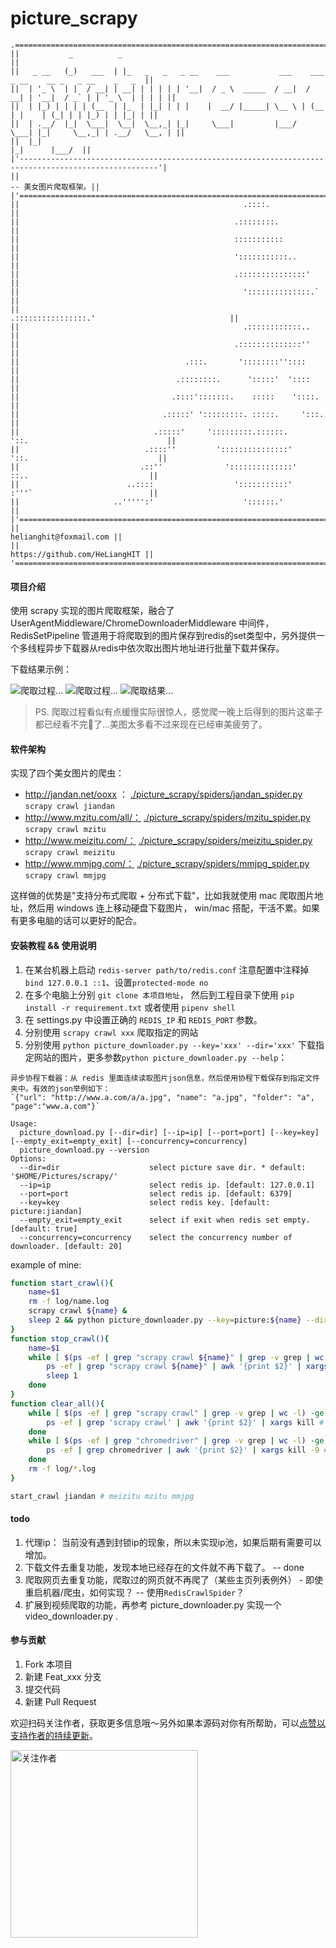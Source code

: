 # picture_scrapy
```
.=======================================================================================================.
||           _          _                                                                              ||
||   _ __   (_)   ___  | |_   _   _   _ __    ___           ___    ___   _ __    __ _   _ __    _   _  ||
||  | '_ \  | |  / __| | __| | | | | | '__|  / _ \  _____  / __|  / __| | '__|  / _` | | '_ \  | | | | ||
||  | |_) | | | | (__  | |_  | |_| | | |    |  __/ |_____| \__ \ | (__  | |    | (_| | | |_) | | |_| | ||
||  | .__/  |_|  \___|  \__|  \__,_| |_|     \___|         |___/  \___| |_|     \__,_| | .__/   \__, | ||
||  |_|                                                                                |_|      |___/  ||
|'-----------------------------------------------------------------------------------------------------'|
||                                                                                   -- 美女图片爬取框架。||
|'====================================================================================================='|
||                                                  .::::.                                             ||
||                                                .::::::::.                                           ||
||                                                :::::::::::                                          ||
||                                                ':::::::::::..                                       ||
||                                                .:::::::::::::::'                                    ||
||                                                  '::::::::::::::.`                                  ||
||                                                    .::::::::::::::::.'                              ||
||                                                  .::::::::::::..                                    ||
||                                                .::::::::::::::''                                    ||
||                                     .:::.       '::::::::''::::                                     ||
||                                   .::::::::.      ':::::'  '::::                                    ||
||                                  .::::':::::::.    :::::    '::::.                                  ||
||                                .:::::' ':::::::::. :::::.     ':::.                                 ||
||                              .:::::'     ':::::::::.::::::.      '::.                               ||
||                            .::::''         ':::::::::::::::'       '::.                             ||
||                           .::''              '::::::::::::::'        ::..                           ||
||                        ..::::                  ':::::::::::'         :'''`                          ||
||                     ..''''':'                    '::::::.'                                          ||
|'====================================================================================================='|
||                                                                              helianghit@foxmail.com ||
||                                                                       https://github.com/HeLiangHIT ||
'======================================================================================================='

```

#### 项目介绍

使用 scrapy 实现的图片爬取框架，融合了 UserAgentMiddleware/ChromeDownloaderMiddleware 中间件，RedisSetPipeline 管道用于将爬取到的图片保存到redis的set类型中，另外提供一个多线程异步下载器从redis中依次取出图片地址进行批量下载并保存。

下载结果示例：

![爬取过程...](img/scrapy.png)
![爬取过程...](img/download.png)
![爬取结果...](img/demo.png)

> PS. 爬取过程看似有点缓慢实际很惊人，感觉爬一晚上后得到的图片这辈子都已经看不完👀了...美图太多看不过来现在已经审美疲劳了。


#### 软件架构

实现了四个美女图片的爬虫：
+ http://jandan.net/ooxx ： [./picture_scrapy/spiders/jandan_spider.py](./picture_scrapy/spiders/jandan_spider.py)  `scrapy crawl jiandan`
+ http://www.mzitu.com/all/： [./picture_scrapy/spiders/mzitu_spider.py](./picture_scrapy/spiders/mzitu_spider.py)  `scrapy crawl mzitu`
+ http://www.meizitu.com/： [./picture_scrapy/spiders/meizitu_spider.py](./picture_scrapy/spiders/meizitu_spider.py)  `scrapy crawl meizitu`
+ http://www.mmjpg.com/： [./picture_scrapy/spiders/mmjpg_spider.py](./picture_scrapy/spiders/mmjpg_spider.py) `scrapy crawl mmjpg`

这样做的优势是"支持分布式爬取 + 分布式下载"，比如我就使用 mac 爬取图片地址，然后用 windows 连上移动硬盘下载图片， win/mac 搭配，干活不累。如果有更多电脑的话可以更好的配合。




#### 安装教程 && 使用说明

1. 在某台机器上启动 `redis-server path/to/redis.conf` 注意配置中注释掉 `bind 127.0.0.1 ::1`、设置`protected-mode no`
2. 在多个电脑上分别 `git clone 本项目地址`， 然后到工程目录下使用 `pip install -r requirement.txt` 或者使用 `pipenv shell`
3. 在 settings.py 中设置正确的 `REDIS_IP` 和 `REDIS_PORT` 参数。
4. 分别使用 `scrapy crawl xxx` 爬取指定的网站
5. 分别使用 `python picture_downloader.py --key='xxx' --dir='xxx'` 下载指定网站的图片，更多参数`python picture_downloader.py --help`：
```
异步协程下载器：从 redis 里面连续读取图片json信息，然后使用协程下载保存到指定文件夹中。有效的json举例如下：
`{"url": "http://www.a.com/a/a.jpg", "name": "a.jpg", "folder": "a", "page":"www.a.com"}`

Usage:
  picture_download.py [--dir=dir] [--ip=ip] [--port=port] [--key=key] [--empty_exit=empty_exit] [--concurrency=concurrency]
  picture_download.py --version
Options:
  --dir=dir                    select picture save dir. * default: '$HOME/Pictures/scrapy/'
  --ip=ip                      select redis ip. [default: 127.0.0.1]
  --port=port                  select redis ip. [default: 6379]
  --key=key                    select redis key. [default: picture:jiandan]
  --empty_exit=empty_exit      select if exit when redis set empty. [default: true]
  --concurrency=concurrency    select the concurrency number of downloader. [default: 20]
```
example of mine: 
```sh
function start_crawl(){
    name=$1
    rm -f log/name.log
    scrapy crawl ${name} &
    sleep 2 && python picture_downloader.py --key=picture:${name} --dir=/Users/heliang/Pictures/scrapy/${name} --empty_exit=0 --concurrency=20
}
function stop_crawl(){
    name=$1
    while [ $(ps -ef | grep "scrapy crawl ${name}" | grep -v grep | wc -l) -ge 1 ]; do
        ps -ef | grep "scrapy crawl ${name}" | awk '{print $2}' | xargs kill # 停止爬虫
        sleep 1
    done
}
function clear_all(){
    while [ $(ps -ef | grep "scrapy crawl" | grep -v grep | wc -l) -ge 1 ]; do
        ps -ef | grep 'scrapy crawl' | awk '{print $2}' | xargs kill # 停止所有爬虫
    done
    while [ $(ps -ef | grep "chromedriver" | grep -v grep | wc -l) -ge 1 ]; do
        ps -ef | grep chromedriver | awk '{print $2}' | xargs kill -9 # 清理后台可能残留的 chromedriver 进程
    done
    rm -f log/*.log
}

start_crawl jiandan # meizitu mzitu mmjpg
```

#### todo

1. 代理ip： 当前没有遇到封锁ip的现象，所以未实现ip池，如果后期有需要可以增加。
2. 下载文件去重复功能，发现本地已经存在的文件就不再下载了。 -- done
3. 爬取网页去重复功能，爬取过的网页就不再爬了（某些主页列表例外） - 即使重启机器/爬虫，如何实现？ -- 使用`RedisCrawlSpider`？
4. 扩展到视频爬取的功能，再参考 picture_downloader.py 实现一个 video_downloader.py .


#### 参与贡献

1. Fork 本项目
2. 新建 Feat_xxx 分支
3. 提交代码
4. 新建 Pull Request

欢迎扫码关注作者，获取更多信息哦～另外如果本源码对你有所帮助，可以[点赞以支持作者的持续更新](./img/URgood.jpg)。

<img src="./img/owner.jpg" width = "300" height = "300" alt="关注作者" align=center />

